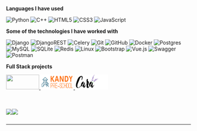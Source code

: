 **Languages I have used**

![Python](https://img.shields.io/badge/python-3670A0?style=for-the-badge&logo=python&logoColor=ffdd54)
![C++](https://img.shields.io/badge/c++-%2300599C.svg?style=for-the-badge&logo=c%2B%2B&logoColor=white)
![HTML5](https://img.shields.io/badge/html5-%23E34F26.svg?style=for-the-badge&logo=html5&logoColor=white)
![CSS3](https://img.shields.io/badge/css3-%231572B6.svg?style=for-the-badge&logo=css3&logoColor=white)
![JavaScript](https://img.shields.io/badge/javascript-%23323330.svg?style=for-the-badge&logo=javascript&logoColor=%23F7DF1E)

**Some of the technologies I have worked with**

![Django](https://img.shields.io/badge/django-%23092E20.svg?style=for-the-badge&logo=django&logoColor=white)
![DjangoREST](https://img.shields.io/badge/DJANGO-REST-ff1709?style=for-the-badge&logo=django&logoColor=white&color=ff1709&labelColor=gray)
![Celery](https://img.shields.io/badge/celery-%23a9cc54.svg?style=for-the-badge&logo=celery&logoColor=ddf4a4)
![Git](https://img.shields.io/badge/git-%23F05033.svg?style=for-the-badge&logo=git&logoColor=white)
![GitHub](https://img.shields.io/badge/github-%23121011.svg?style=for-the-badge&logo=github&logoColor=white)
![Docker](https://img.shields.io/badge/docker-%230db7ed.svg?style=for-the-badge&logo=docker&logoColor=white)
![Postgres](https://img.shields.io/badge/postgres-%23316192.svg?style=for-the-badge&logo=postgresql&logoColor=white)
![MySQL](https://img.shields.io/badge/mysql-4479A1.svg?style=for-the-badge&logo=mysql&logoColor=white)
![SQLite](https://img.shields.io/badge/sqlite-%2307405e.svg?style=for-the-badge&logo=sqlite&logoColor=white)
![Redis](https://img.shields.io/badge/redis-%23DD0031.svg?style=for-the-badge&logo=redis&logoColor=white)
![Linux](https://img.shields.io/badge/Linux-FCC624?style=for-the-badge&logo=linux&logoColor=black)
![Bootstrap](https://img.shields.io/badge/bootstrap-%238511FA.svg?style=for-the-badge&logo=bootstrap&logoColor=white)
![Vue.js](https://img.shields.io/badge/vuejs-%2335495e.svg?style=for-the-badge&logo=vuedotjs&logoColor=%234FC08D)
![Swagger](https://img.shields.io/badge/-Swagger-%23Clojure?style=for-the-badge&logo=swagger&logoColor=white)
![Postman](https://img.shields.io/badge/Postman-FF6C37?style=for-the-badge&logo=postman&logoColor=white)


**Full Stack projects**


<a href="https://github.com/bobur22/Project2">
   <img width="90px" height="40px" src="https://static.wixstatic.com/media/43b56f_a89739d886ea47e0a6117487e13f809b~mv2_d_2387_1284_s_2.png" />
</a>
<a href="https://github.com/bobur22/Kandy-pre-school">
   <img width="90px" height="40px" src="https://github.com/bobur22/Kandy-pre-school/blob/master/assets/main/img/For_Web_3/svg/Color%20logo%20-%20no%20background.svg" />
</a>    
<a href="https://github.com/bobur22/E-commerece">
   <img width="90px" height="40px" src="https://github.com/bobur22/E-commerece/blob/master/assets/main/img/logo.png" />
</a>    

<br/>


<h1>
    <a href="">
        <img align="" height='130px' src="https://github-readme-stats.vercel.app/api?username=bobur22&hide_title=true&show_icons=true&include_all_commits=true&line_height=21&bg_color=3b545c&theme=dark" /><img align="" height='130px' src="https://github-readme-stats.vercel.app/api/top-langs/?username=bobur22&hide_title=true&layout=compact&bg_color=3c4b52&theme=dark"/>
    </a>
</h1>

-------
